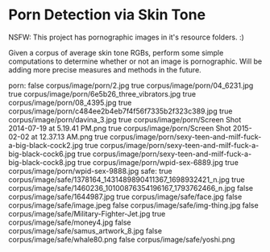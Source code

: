Porn Detection via Skin Tone
============================

NSFW: This project has pornographic images in it's resource folders. :)

Given a corpus of average skin tone RGBs, perform some simple computations to determine whether or not an image is pornographic.
Will be adding more precise measures and methods in the future.


porn:
false	corpus/image/porn/2.jpg
true	corpus/image/porn/04_6231.jpg
true	corpus/image/porn/6e5b26_three_vibrators.jpg
true	corpus/image/porn/08_4395.jpg
true	corpus/image/porn/c484ee2b4eb7f4f56f7335b2f323c389.jpg
true	corpus/image/porn/davina_3.jpg
true	corpus/image/porn/Screen Shot 2014-07-19 at 5.19.41 PM.png
true	corpus/image/porn/Screen Shot 2015-02-02 at 12.37.13 AM.png
true	corpus/image/porn/sexy-teen-and-milf-fuck-a-big-black-cock2.jpg
true	corpus/image/porn/sexy-teen-and-milf-fuck-a-big-black-cock6.jpg
true	corpus/image/porn/sexy-teen-and-milf-fuck-a-big-black-cock8.jpg
true	corpus/image/porn/wpid-sex-6889.jpg
true	corpus/image/porn/wpid-sex-9888.jpg
safe:
true	corpus/image/safe/1378164_1431489890411367_1698932421_n.jpg
true	corpus/image/safe/1460236_10100876354196167_1793762466_n.jpg
false	corpus/image/safe/1644987.jpg
true	corpus/image/safe/face.jpg
false	corpus/image/safe/image.jpeg
false	corpus/image/safe/img-thing.jpg
false	corpus/image/safe/Military-Fighter-Jet.jpg
true	corpus/image/safe/money4.jpg
false	corpus/image/safe/samus_artwork_8.jpg
false	corpus/image/safe/whale80.png
false	corpus/image/safe/yoshi.png